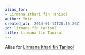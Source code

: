 ```yaml
---
alias_for:
- Lirmana Ithari fín Tanisol
author: Ymir
created_at: '2014-01-14T20:15:26Z'
id: lirmana fín tanisol
title: Lirmana fín Tanisol
---
```

Alias for [Lirmana Ithari fín Tanisol]

  [Lirmana Ithari fín Tanisol]: Lirmana_Ithari_fín_Tanisol